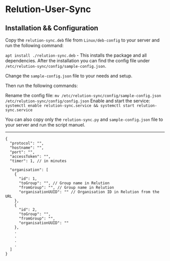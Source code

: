 # Relution-User-Sync

## Installation && Configuration
Copy the `relution-sync.deb` file from `Linux/deb-config` to your server and run the following command:

`apt install ./relution-sync.deb` - This installs the package and all dependencies.
After the installation you can find the config file under `/etc/relution-sync/config/sample-config.json`.

Change the `sample-config.json` file to your needs and setup.

Then run the following commands:

Rename the config file: `mv /etc/relution-sync/config/sample-config.json /etc/relution-sync/config/config.json`
Enable and start the service: `systemctl enable relution-sync.service && systemctl start relution-sync.service`


You can also copy only the `relution-sync.py` and `sample-config.json` file to your server and run the script manuel.

---

```
{
  "protocol": "",
  "hostname": "",
  "port": "",
  "accessToken": "",
  "timer": 1, // in minutes

  "organisation": [
    {
      "id": 1,
      "toGroup": "", // Group name in Relution
      "fromGroup": "", // Group name in Relution
      "organisationUUID": "" // Organisation ID in Relution from the URL
    },
    {
      "id": 2,
      "toGroup": "",
      "fromGroup": "",
      "organisationUUID": ""
    },
    .
    .
    .
    .
  ]
}
```